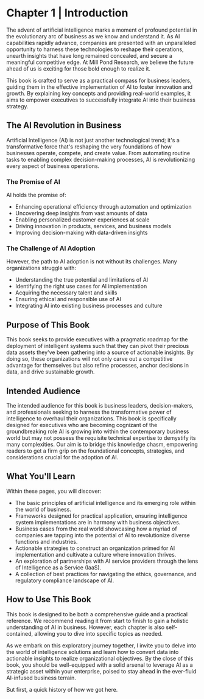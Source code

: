 # Chapter 1 | Introduction

The advent of artificial intelligence marks a moment of profound potential in the evolutionary arc of business as we know and understand it. As AI capabilities rapidly advance, companies are presented with an unparalleled opportunity to harness these technologies to reshape their operations, unearth insights that have long remained concealed, and secure a meaningful competitive edge. At Mill Pond Research, we believe the future ahead of us is exciting for those bold enough to realize it.

This book is crafted to serve as a practical compass for business leaders, guiding them in the effective implementation of AI to foster innovation and growth. By explaining key concepts and providing real-world examples, it aims to empower executives to successfully integrate AI into their business strategy.

## The AI Revolution in Business

Artificial Intelligence (AI) is not just another technological trend; it's a transformative force that's reshaping the very foundations of how businesses operate, compete, and create value. From automating routine tasks to enabling complex decision-making processes, AI is revolutionizing every aspect of business operations.

### The Promise of AI

AI holds the promise of:

- Enhancing operational efficiency through automation and optimization
- Uncovering deep insights from vast amounts of data
- Enabling personalized customer experiences at scale
- Driving innovation in products, services, and business models
- Improving decision-making with data-driven insights

### The Challenge of AI Adoption

However, the path to AI adoption is not without its challenges. Many organizations struggle with:

- Understanding the true potential and limitations of AI
- Identifying the right use cases for AI implementation
- Acquiring the necessary talent and skills
- Ensuring ethical and responsible use of AI
- Integrating AI into existing business processes and culture

## Purpose of This Book

This book seeks to provide executives with a pragmatic roadmap for the deployment of intelligent systems such that they can pivot their precious data assets they've been gathering into a source of actionable insights. By doing so, these organizations will not only carve out a competitive advantage for themselves but also refine processes, anchor decisions in data, and drive sustainable growth.

## Intended Audience

The intended audience for this book is business leaders, decision-makers, and professionals seeking to harness the transformative power of intelligence to overhaul their organizations. This book is specifically designed for executives who are becoming cognizant of the groundbreaking role AI is growing into within the contemporary business world but may not possess the requisite technical expertise to demystify its many complexities. Our aim is to bridge this knowledge chasm, empowering readers to get a firm grip on the foundational concepts, strategies, and considerations crucial for the adoption of AI.

## What You'll Learn

Within these pages, you will discover:

- The basic principles of artificial intelligence and its emerging role within the world of business.
- Frameworks designed for practical application, ensuring intelligence system implementations are in harmony with business objectives.
- Business cases from the real world showcasing how a myriad of companies are tapping into the potential of AI to revolutionize diverse functions and industries.
- Actionable strategies to construct an organization primed for AI implementation and cultivate a culture where innovation thrives.
- An exploration of partnerships with AI service providers through the lens of Intelligence as a Service (IaaS).
- A collection of best practices for navigating the ethics, governance, and regulatory compliance landscape of AI.

## How to Use This Book

This book is designed to be both a comprehensive guide and a practical reference. We recommend reading it from start to finish to gain a holistic understanding of AI in business. However, each chapter is also self-contained, allowing you to dive into specific topics as needed.

As we embark on this exploratory journey together, I invite you to delve into the world of intelligence solutions and learn how to convert data into actionable insights to realize organizational objectives. By the close of this book, you should be well-equipped with a solid arsenal to leverage AI as a strategic asset within your enterprise, poised to stay ahead in the ever-fluid AI-infused business terrain.

But first, a quick history of how we got here.